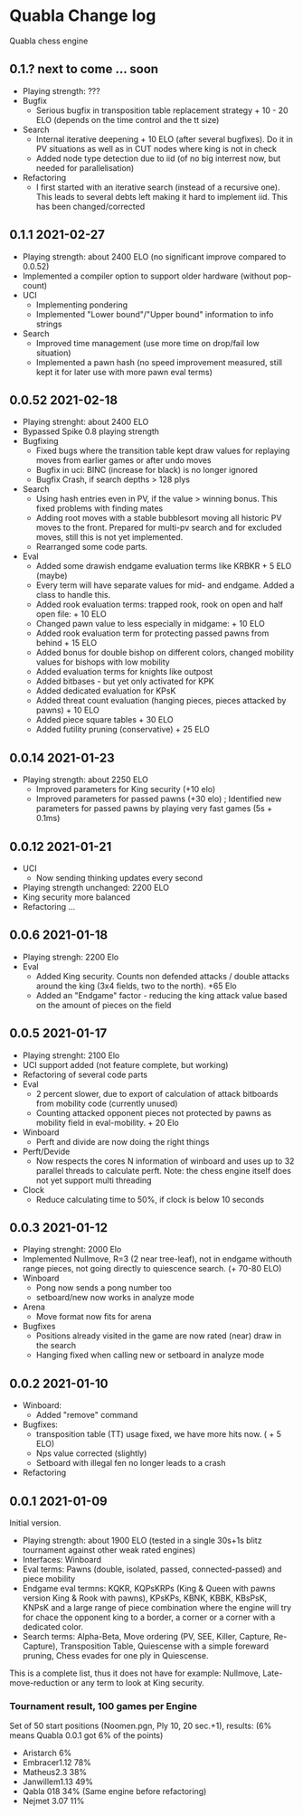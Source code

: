 # Quabla Change log
Quabla chess engine

## 0.1.? next to come ... soon

- Playing strength: ???
- Bugfix
	- Serious bugfix in transposition table replacement strategy + 10 - 20 ELO (depends on the time control and the tt size)
- Search
	- Internal iterative deepening + 10 ELO (after several bugfixes). Do it in PV situations as well as in CUT nodes where king is not in check
	- Added node type detection due to iid (of no big interrest now, but needed for parallelisation)
- Refactoring
	- I first started with an iterative search (instead of a recursive one). This leads to several debts left making it hard to implement iid. This has been changed/corrected

## 0.1.1 2021-02-27

- Playing strength: about 2400 ELO (no significant improve compared to 0.0.52)
- Implemented a compiler option to support older hardware (without pop-count)
- UCI
	- Implementing pondering
	- Implemented "Lower bound"/"Upper bound" information to info strings
- Search
	- Improved time management (use more time on drop/fail low situation)
	- Implemented a pawn hash (no speed improvement measured, still kept it for later use with more pawn eval terms)

## 0.0.52 2021-02-18

- Playing strenght: about 2400 ELO
- Bypassed Spike 0.8 playing strength
- Bugfixing
	- Fixed bugs where the transition table kept draw values for replaying moves from earlier games or after undo moves
	- Bugfix in uci: BINC (increase for black) is no longer ignored
	- Bugfix Crash, if search depths > 128 plys
- Search
	- Using hash entries even in PV, if the value > winning bonus. This fixed problems with finding mates
	- Adding root moves with a stable bubblesort moving all historic PV moves to the front. Prepared for multi-pv search and for excluded moves, still this is not yet implemented.
	- Rearranged some code parts. 	
- Eval
	- Added some drawish endgame evaluation terms like KRBKR + 5 ELO (maybe)
	- Every term will have separate values for mid- and endgame. Added a class to handle this.
	- Added rook evaluation terms: trapped rook, rook on open and half open file: + 10 ELO
	- Changed pawn value to less especially in midgame: + 10 ELO
	- Added rook evaluation term for protecting passed pawns from behind + 15 ELO 
	- Added bonus for double bishop on different colors, changed mobility values for bishops with low mobility
	- Added evaluation terms for knights like outpost
	- Added bitbases - but yet only activated for KPK
	- Added dedicated evaluation for KPsK
	- Added threat count evaluation (hanging pieces, pieces attacked by pawns) + 10 ELO
	- Added piece square tables + 30 ELO
	- Added futility pruning (conservative) + 25 ELO

## 0.0.14 2021-01-23

- Playing strength: about 2250 ELO
	- Improved parameters for King security (+10 elo)
	- Improved parameters for passed pawns  (+30 elo) ; Identified new parameters for passed pawns by playing very fast games (5s + 0.1ms)

## 0.0.12 2021-01-21

- UCI
	- Now sending thinking updates every second
- Playing strength unchanged: 2200 ELO
- King security more balanced
- Refactoring ...

## 0.0.6 2021-01-18

- Playing strengh: 2200 Elo 
- Eval
	- Added King security. Counts non defended attacks / double attacks around the king (3x4 fields, two to the north). +65 Elo
	- Added an "Endgame" factor - reducing the king attack value based on the amount of pieces on the field

## 0.0.5 2021-01-17

- Playing strenght: 2100 Elo
- UCI support added (not feature complete, but working)
- Refactoring of several code parts
- Eval
	- 2 percent slower, due to export of calculation of attack bitboards from mobility code (currently unused)
	- Counting attacked opponent pieces not protected by pawns as mobility field in eval-mobility. + 20 Elo
- Winboard
	- Perft and divide are now doing the right things
- Perft/Devide
	- Now respects the cores N information of winboard and uses up to 32 parallel threads to calculate perft. Note: the chess engine itself does not yet support multi threading
- Clock
	- Reduce calculating time to 50%, if clock is below 10 seconds

## 0.0.3 2021-01-12

- Playing strenght: 2000 Elo
- Implemented Nullmove, R=3 (2 near tree-leaf), not in endgame withouth range pieces, not going directly to quiescence search. (+ 70-80 ELO)
- Winboard
	- Pong now sends a pong number too
	- setboard/new now works in analyze mode
- Arena
	- Move format now fits for arena
- Bugfixes
	- Positions already visited in the game are now rated (near) draw in the search
	- Hanging fixed when calling new or setboard in analyze mode

## 0.0.2 2021-01-10

- Winboard: 
	- Added "remove" command
- Bugfixes:
	- transposition table (TT) usage fixed, we have more hits now. ( + 5 ELO)
	- Nps value corrected (slightly)
	- Setboard with illegal fen no longer leads to a crash
- Refactoring

## 0.0.1 2021-01-09

Initial version. 

- Playing strength: about 1900 ELO (tested in a single 30s+1s blitz tournament against other weak rated engines) 
- Interfaces: Winboard
- Eval terms: Pawns (double, isolated, passed, connected-passed) and piece mobility 
- Endgame eval termns: KQKR, KQPsKRPs (King & Queen with pawns version King & Rook with pawns), KPsKPs, KBNK, KBBK, KBsPsK, KNPsK and a large range of piece combination where the engine will try for chace the opponent king to a border, a corner or a corner with a dedicated color. 
- Search terms: Alpha-Beta, Move ordering (PV, SEE, Killer, Capture, Re-Capture), Transposition Table, Quiescense with a simple foreward pruning, Chess evades for one ply in Quiescense.

This is a complete list, thus it does not have for example: Nullmove, Late-move-reduction or any term to look at King security.

### Tournament result, 100 games per Engine 

Set of 50 start positions (Noomen.pgn, Ply 10, 20 sec.+1), 
results: (6% means Quabla 0.0.1 got 6% of the points)

- Aristarch 6%
- Embracer1.12 78%
- Matheus2.3 38%
- Janwillem1.13 49%
- Qabla 018 34% (Same engine before refactoring)
- Nejmet 3.07 11%

